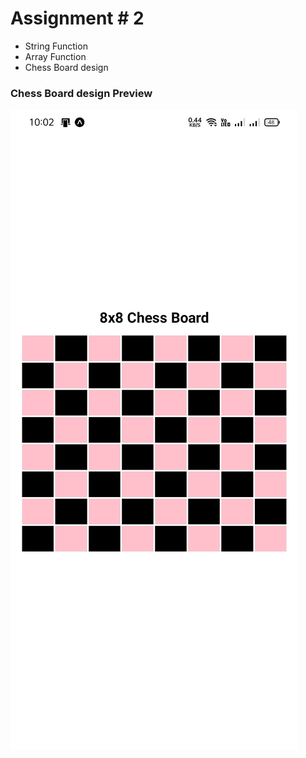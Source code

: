# Assignment # 2
* String Function
* Array Function
* Chess Board design

### Chess Board design Preview

![Design](https://github.com/muhammadnaqeeb/Mobile-Application-Course-in-University/blob/main/1.%20Theory%20Assignments/Assignment%202/Chess%20Board%20Design/Preview/s1.jpg)



